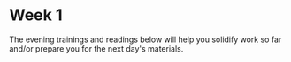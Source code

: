 # Week 1

The evening trainings and readings below will help you solidify work so far and/or prepare you for the next day's materials.

<!--


### Monday

link to submit on pulse check: none



### Tuesday

link to submit on pulse check: none


### Wednesday

link to submit on pulse check: none


### Thursday

link to submit on pulse check: none


### Weekend

link to submit on pulse check: none


-->
